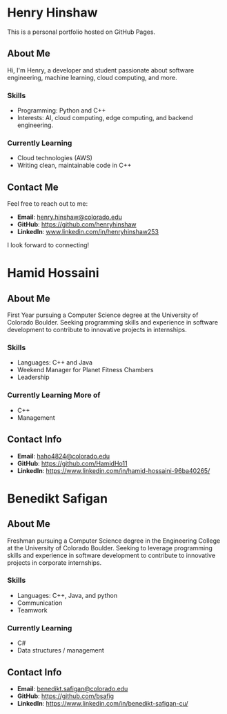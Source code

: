 
# Henry Hinshaw
This is a personal portfolio hosted on GitHub Pages.

## About Me

Hi, I'm Henry, a developer and student passionate about software engineering, machine learning, cloud computing, and more.

### Skills
- Programming: Python and C++
- Interests: AI, cloud computing, edge computing, and backend engineering.

### Currently Learning
- Cloud technologies (AWS)
- Writing clean, maintainable code in C++

## Contact Me

Feel free to reach out to me:

- **Email**: henry.hinshaw@colorado.edu
- **GitHub**: https://github.com/henryhinshaw
- **LinkedIn**: www.linkedin.com/in/henryhinshaw253

I look forward to connecting!

# Hamid Hossaini

## About Me
First Year pursuing a Computer Science degree at the University of Colorado Boulder. Seeking programming skills and experience in software development to contribute to innovative projects in internships.

### Skills 
- Languages: C++ and Java
- Weekend Manager for Planet Fitness Chambers
- Leadership

### Currently Learning More of
- C++
- Management

## Contact Info

- **Email**: haho4824@colorado.edu
- **GitHub**: https://github.com/HamidHo11
- **LinkedIn**: https://www.linkedin.com/in/hamid-hossaini-96ba40265/

# Benedikt Safigan

## About Me
Freshman pursuing a Computer Science degree in the Engineering College at the University of Colorado Boulder. Seeking to leverage programming skills and experience in software development to contribute to innovative projects in corporate internships.

### Skills 
- Languages: C++, Java, and python
- Communication
- Teamwork

### Currently Learning
- C#
- Data structures / management

## Contact Info

- **Email**: benedikt.safigan@colorado.edu
- **GitHub**: https://github.com/bsafig
- **LinkedIn**: https://www.linkedin.com/in/benedikt-safigan-cu/
